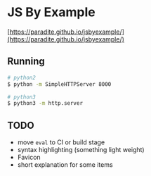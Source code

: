 # JS By Example

[https://paradite.github.io/jsbyexample/](https://paradite.github.io/jsbyexample/)

## Running

```bash
# python2
$ python -m SimpleHTTPServer 8000

# python3
$ python3 -m http.server
```

## TODO

- move `eval` to CI or build stage
- syntax highlighting (something light weight)
- Favicon
- short explanation for some items
